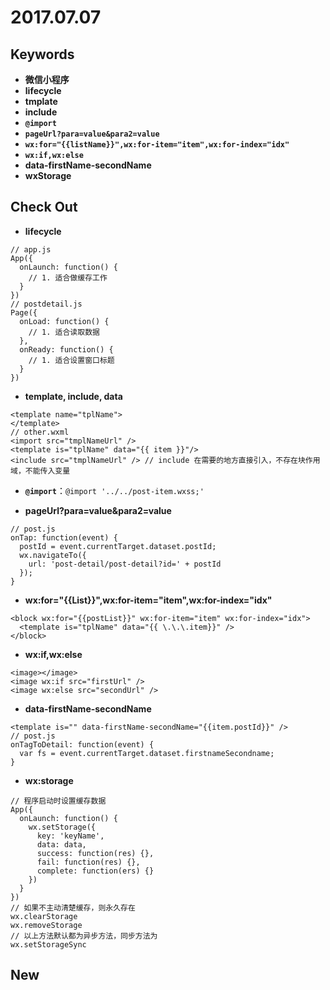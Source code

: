 
# 2017.07.07

## Keywords

- **微信小程序**
- **lifecycle**
- **tmplate**
- **include**
- **`@import`**
- **`pageUrl?para=value&para2=value`**
- **`wx:for="{{listName}}",wx:for-item="item",wx:for-index="idx"`**
- **`wx:if,wx:else`**
- **data-firstName-secondName**
- **wxStorage**

## Check Out

- **lifecycle**

```
// app.js
App({
  onLaunch: function() {
    // 1. 适合做缓存工作
  }
})
// postdetail.js
Page({
  onLoad: function() {
    // 1. 适合读取数据
  },
  onReady: function() {
    // 1. 适合设置窗口标题
  }
})
```

- **template, include, data**

```
<template name="tplName">
</template>
// other.wxml
<import src="tmplNameUrl" />
<template is="tplName" data="{{ item }}"/>
<include src="tmplNameUrl" /> // include 在需要的地方直接引入，不存在块作用域，不能传入变量
```

- **`@import`**：`@import '../../post-item.wxss;'`

- **pageUrl?para=value&para2=value**

```
// post.js
onTap: function(event) {
  postId = event.currentTarget.dataset.postId;
  wx.navigateTo({
    url: 'post-detail/post-detail?id=' + postId
  });
}
```
- **wx:for="{{List}}",wx:for-item="item",wx:for-index="idx"**

```
<block wx:for="{{postList}}" wx:for-item="item" wx:for-index="idx">
  <template is="tplName" data="{{ \.\.\.item}}" />
</block>
```

- **wx:if,wx:else**

```
<image></image>
<image wx:if src="firstUrl" />
<image wx:else src="secondUrl" />
```

- **data-firstName-secondName**

```
<template is="" data-firstName-secondName="{{item.postId}}" />
// post.js
onTagToDetail: function(event) {
  var fs = event.currentTarget.dataset.firstnameSecondname;
}
```

- **wx:storage**

```
// 程序启动时设置缓存数据
App({
  onLaunch: function() {
    wx.setStorage({
      key: 'keyName',
      data: data,
      success: function(res) {},
      fail: function(res) {},
      complete: function(ers) {}
    })
  }
})
// 如果不主动清楚缓存，则永久存在
wx.clearStorage
wx.removeStorage
// 以上方法默认都为异步方法，同步方法为
wx.setStorageSync
```

## New


